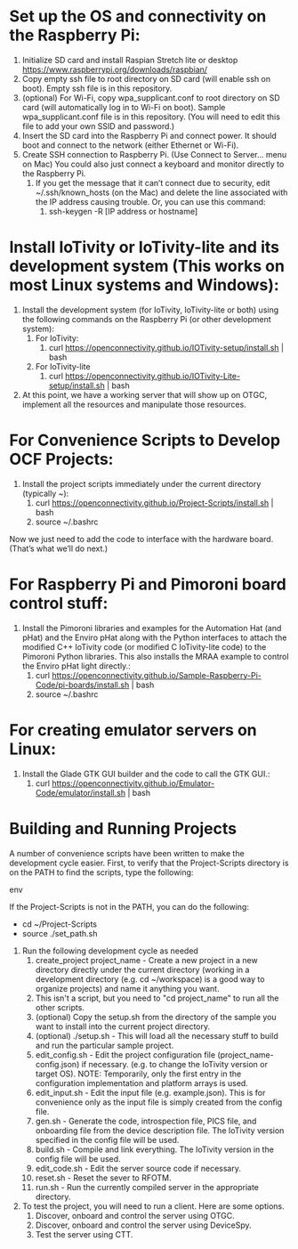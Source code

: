 # Set up the OS and connectivity on the Raspberry Pi:
1. Initialize SD card and install Raspian Stretch lite or desktop https://www.raspberrypi.org/downloads/raspbian/
3. Copy empty ssh file to root directory on SD card (will enable ssh on boot). Empty ssh file is in this repository.
4. (optional) For Wi-Fi, copy wpa_supplicant.conf to root directory on SD card (will automatically log in to Wi-Fi on boot). Sample wpa_supplicant.conf file is in this repository. (You will need to edit this file to add your own SSID and password.)
5. Insert the SD card into the Raspberry Pi and connect power. It should boot and connect to the network (either Ethernet or Wi-Fi).
6. Create SSH connection to Raspberry Pi. (Use Connect to Server… menu on Mac) You could also just connect a keyboard and monitor directly to the Raspberry Pi.
    1. If you get the message that it can’t connect due to security, edit ~/.ssh/known_hosts (on the Mac) and delete the line associated with the IP address causing trouble. Or, you can use this command:
        1. ssh-keygen -R [IP address or hostname]

# Install IoTivity or IoTivity-lite and its development system (This works on most Linux systems and Windows):
1. Install the development system (for IoTivity, IoTivity-lite or both) using the following commands on the Raspberry Pi (or other development system):
    1. For IoTivity:
        1. curl https://openconnectivity.github.io/IOTivity-setup/install.sh | bash
    2. For IoTivity-lite
        1. curl https://openconnectivity.github.io/IOTivity-Lite-setup/install.sh | bash
2. At this point, we have a working server that will show up on OTGC, implement all the resources and manipulate those resources.

# For Convenience Scripts to Develop OCF Projects:
1. Install the project scripts immediately under the current directory (typically ~):
    1. curl https://openconnectivity.github.io/Project-Scripts/install.sh | bash
    2. source ~/.bashrc

Now we just need to add the code to interface with the hardware board. (That’s what we’ll do next.)

# For Raspberry Pi and Pimoroni board control stuff:
1. Install the Pimoroni libraries and examples for the Automation Hat (and pHat) and the Enviro pHat along with the Python interfaces to attach the modified C++ IoTivity code (or modified C IoTivity-lite code) to the Pimoroni Python libraries. This also installs the MRAA example to control the Enviro pHat light directly.:
    1. curl https://openconnectivity.github.io/Sample-Raspberry-Pi-Code/pi-boards/install.sh | bash
    2. source ~/.bashrc

# For creating emulator servers on Linux:
1. Install the Glade GTK GUI builder and the code to call the GTK GUI.:
    1. curl https://openconnectivity.github.io/Emulator-Code/emulator/install.sh | bash

# Building and Running Projects
A number of convenience scripts have been written to make the development cycle easier. First, to verify that the Project-Scripts directory is on the PATH to find the scripts, type the following:

env

If the Project-Scripts is not in the PATH, you can do the following:

- cd ~/Project-Scripts
- source ./set_path.sh

1. Run the following development cycle as needed
    1. create_project project_name - Create a new project in a new directory directly under the current directory (working in a development directory (e.g. cd ~/workspace) is a good way to organize projects) and name it anything you want.
    2. This isn't a script, but you need to "cd project_name" to run all the other scripts.
    3. (optional) Copy the setup.sh from the directory of the sample you want to install into the current project directory.
    4. (optional) ./setup.sh - This will load all the necessary stuff to build and run the particular sample project.
    5. edit_config.sh - Edit the project configuration file (project_name-config.json) if necessary. (e.g. to change the IoTivity version or target OS). NOTE: Temporarily, only the first entry in the configuration implementation and platform arrays is used.
    6. edit_input.sh - Edit the input file (e.g. example.json). This is for convenience only as the input file is simply created from the config file.
    7. gen.sh - Generate the code, introspection file, PICS file, and onboarding file from the device description file. The IoTivity version specified in the config file will be used.
    8. build.sh - Compile and link everything. The IoTivity version in the config file will be used.
    9. edit_code.sh - Edit the server source code if necessary.
    10. reset.sh - Reset the sever to RFOTM.
    11. run.sh - Run the currently compiled server in the appropriate directory.
2. To test the project, you will need to run a client. Here are some options.
    1. Discover, onboard and control the server using OTGC.
    2. Discover, onboard and control the server using DeviceSpy.
    3. Test the server using CTT.
